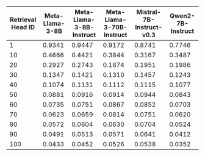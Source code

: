 | Retrieval Head ID | Meta-Llama-3-8B | Meta-Llama-3-8B-Instruct | Meta-Llama-3-70B-Instruct | Mistral-7B-Instruct-v0.3 | Qwen2-7B-Instruct |
| --- | --- | --- | --- | --- | --- |
| 1 | 0.9341 | 0.9447 | 0.9172 | 0.8741 | 0.7746 |
| 10 | 0.4666 | 0.4421 | 0.3844 | 0.3167 | 0.3487 |
| 20 | 0.2927 | 0.2743 | 0.1874 | 0.1951 | 0.1986 |
| 30 | 0.1347 | 0.1421 | 0.1310 | 0.1457 | 0.1243 |
| 40 | 0.1074 | 0.1131 | 0.1112 | 0.1115 | 0.1077 |
| 50 | 0.0881 | 0.0916 | 0.0914 | 0.0944 | 0.0843 |
| 60 | 0.0735 | 0.0751 | 0.0867 | 0.0852 | 0.0703 |
| 70 | 0.0623 | 0.0659 | 0.0814 | 0.0751 | 0.0620 |
| 80 | 0.0572 | 0.0604 | 0.0630 | 0.0704 | 0.0524 |
| 90 | 0.0491 | 0.0513 | 0.0571 | 0.0641 | 0.0412 |
| 100 | 0.0433 | 0.0452 | 0.0526 | 0.0538 | 0.0352 |
